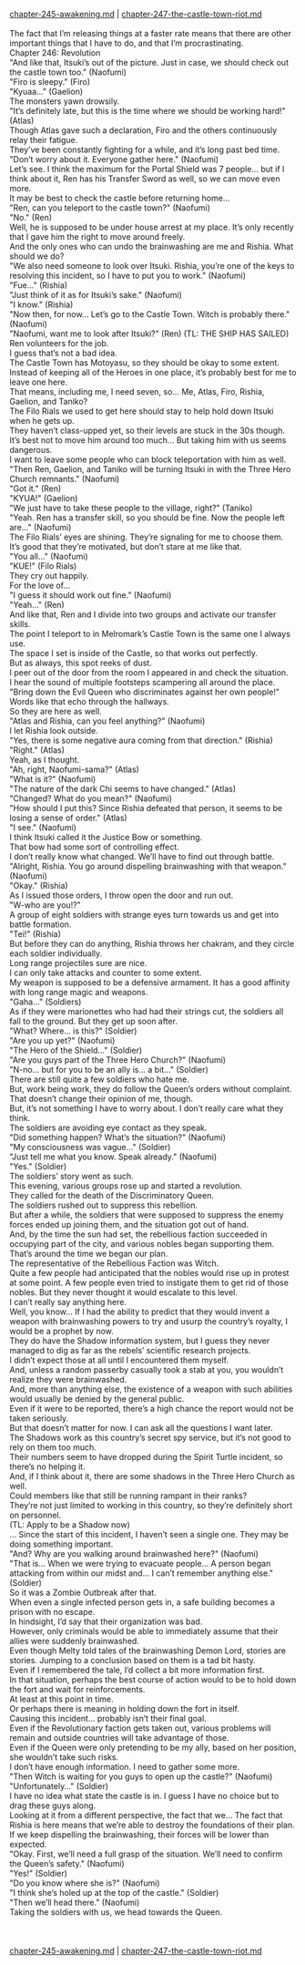 [chapter-245-awakening.md](./chapter-245-awakening.md) | [chapter-247-the-castle-town-riot.md](./chapter-247-the-castle-town-riot.md) <br/>
<br/>
The fact that I’m releasing things at a faster rate means that there are other important things that I have to do, and that I’m procrastinating.<br/>
Chapter 246: Revolution<br/>
"And like that, Itsuki’s out of the picture. Just in case, we should check out the castle town too." (Naofumi)<br/>
"Firo is sleepy." (Firo)<br/>
"Kyuaa…" (Gaelion)<br/>
The monsters yawn drowsily.<br/>
"It’s definitely late, but this is the time where we should be working hard!" (Atlas)<br/>
Though Atlas gave such a declaration, Firo and the others continuously relay their fatigue.<br/>
They’ve been constantly fighting for a while, and it’s long past bed time.<br/>
"Don’t worry about it. Everyone gather here." (Naofumi)<br/>
Let’s see. I think the maximum for the Portal Shield was 7 people… but if I think about it, Ren has his Transfer Sword as well, so we can move even more.<br/>
It may be best to check the castle before returning home…<br/>
"Ren, can you teleport to the castle town?" (Naofumi)<br/>
"No." (Ren)<br/>
Well, he is supposed to be under house arrest at my place. It’s only recently that I gave him the right to move around freely.<br/>
And the only ones who can undo the brainwashing are me and Rishia. What should we do?<br/>
"We also need someone to look over Itsuki. Rishia, you’re one of the keys to resolving this incident, so I have to put you to work." (Naofumi)<br/>
"Fue…" (Rishia)<br/>
"Just think of it as for Itsuki’s sake." (Naofumi)<br/>
"I know." (Rishia)<br/>
"Now then, for now… Let’s go to the Castle Town. Witch is probably there." (Naofumi)<br/>
"Naofumi, want me to look after Itsuki?" (Ren) (TL: THE SHIP HAS SAILED)<br/>
Ren volunteers for the job.<br/>
I guess that’s not a bad idea.<br/>
The Castle Town has Motoyasu, so they should be okay to some extent.<br/>
Instead of keeping all of the Heroes in one place, it’s probably best for me to leave one here.<br/>
That means, including me, I need seven, so… Me, Atlas, Firo, Rishia, Gaelion, and Taniko?<br/>
The Filo Rials we used to get here should stay to help hold down Itsuki when he gets up.<br/>
They haven’t class-upped yet, so their levels are stuck in the 30s though.<br/>
It’s best not to move him around too much… But taking him with us seems dangerous.<br/>
I want to leave some people who can block teleportation with him as well.<br/>
"Then Ren, Gaelion, and Taniko will be turning Itsuki in with the Three Hero Church remnants." (Naofumi)<br/>
"Got it." (Ren)<br/>
"KYUA!" (Gaelion)<br/>
"We just have to take these people to the village, right?" (Taniko)<br/>
"Yeah. Ren has a transfer skill, so you should be fine. Now the people left are…" (Naofumi)<br/>
The Filo Rials’ eyes are shining. They’re signaling for me to choose them.<br/>
It’s good that they’re motivated, but don’t stare at me like that.<br/>
"You all…" (Naofumi)<br/>
"KUE!" (Filo Rials)<br/>
They cry out happily.<br/>
For the love of…<br/>
"I guess it should work out fine." (Naofumi)<br/>
"Yeah…" (Ren)<br/>
And like that, Ren and I divide into two groups and activate our transfer skills.<br/>
The point I teleport to in Melromark’s Castle Town is the same one I always use.<br/>
The space I set is inside of the Castle, so that works out perfectly.<br/>
But as always, this spot reeks of dust.<br/>
I peer out of the door from the room I appeared in and check the situation.<br/>
I hear the sound of multiple footsteps scampering all around the place.<br/>
"Bring down the Evil Queen who discriminates against her own people!"<br/>
Words like that echo through the hallways.<br/>
So they are here as well.<br/>
"Atlas and Rishia, can you feel anything?" (Naofumi)<br/>
I let Rishia look outside.<br/>
"Yes, there is some negative aura coming from that direction." (Rishia)<br/>
"Right." (Atlas)<br/>
Yeah, as I thought.<br/>
"Ah, right, Naofumi-sama?" (Atlas)<br/>
"What is it?" (Naofumi)<br/>
"The nature of the dark Chi seems to have changed." (Atlas)<br/>
"Changed? What do you mean?" (Naofumi)<br/>
"How should I put this? Since Rishia defeated that person, it seems to be losing a sense of order." (Atlas)<br/>
"I see." (Naofumi)<br/>
I think Itsuki called it the Justice Bow or something.<br/>
That bow had some sort of controlling effect.<br/>
I don’t really know what changed. We’ll have to find out through battle.<br/>
"Alright, Rishia. You go around dispelling brainwashing with that weapon." (Naofumi)<br/>
"Okay." (Rishia)<br/>
As I issued those orders, I throw open the door and run out.<br/>
"W-who are you!?"<br/>
A group of eight soldiers with strange eyes turn towards us and get into battle formation.<br/>
"Tei!" (Rishia)<br/>
But before they can do anything, Rishia throws her chakram, and they circle each soldier individually.<br/>
Long range projectiles sure are nice.<br/>
I can only take attacks and counter to some extent.<br/>
My weapon is supposed to be a defensive armament. It has a good affinity with long range magic and weapons.<br/>
"Gaha…" (Soldiers)<br/>
As if they were marionettes who had had their strings cut, the soldiers all fall to the ground. But they get up soon after.<br/>
"What? Where… is this?" (Soldier)<br/>
"Are you up yet?" (Naofumi)<br/>
"The Hero of the Shield…" (Soldier)<br/>
"Are you guys part of the Three Hero Church?" (Naofumi)<br/>
"N-no… but for you to be an ally is… a bit…" (Soldier)<br/>
There are still quite a few soldiers who hate me.<br/>
But, work being work, they do follow the Queen’s orders without complaint. That doesn’t change their opinion of me, though.<br/>
But, it’s not something I have to worry about. I don’t really care what they think.<br/>
The soldiers are avoiding eye contact as they speak.<br/>
"Did something happen? What’s the situation?" (Naofumi)<br/>
"My consciousness was vague…" (Soldier)<br/>
"Just tell me what you know. Speak already." (Naofumi)<br/>
"Yes." (Soldier)<br/>
The soldiers’ story went as such.<br/>
This evening, various groups rose up and started a revolution.<br/>
They called for the death of the Discriminatory Queen.<br/>
The soldiers rushed out to suppress this rebellion.<br/>
But after a while, the soldiers that were supposed to suppress the enemy forces ended up joining them, and the situation got out of hand.<br/>
And, by the time the sun had set, the rebellious faction succeeded in occupying part of the city, and various nobles began supporting them.<br/>
That’s around the time we began our plan.<br/>
The representative of the Rebellious Faction was Witch.<br/>
Quite a few people had anticipated that the nobles would rise up in protest at some point. A few people even tried to instigate them to get rid of those nobles. But they never thought it would escalate to this level.<br/>
I can’t really say anything here.<br/>
Well, you know… If I had the ability to predict that they would invent a weapon with brainwashing powers to try and usurp the country’s royalty, I would be a prophet by now.<br/>
They do have the Shadow information system, but I guess they never managed to dig as far as the rebels’ scientific research projects.<br/>
I didn’t expect those at all until I encountered them myself.<br/>
And, unless a random passerby casually took a stab at you, you wouldn’t realize they were brainwashed.<br/>
And, more than anything else, the existence of a weapon with such abilities would usually be denied by the general public.<br/>
Even if it were to be reported, there’s a high chance the report would not be taken seriously.<br/>
But that doesn’t matter for now. I can ask all the questions I want later.<br/>
The Shadows work as this country’s secret spy service, but it’s not good to rely on them too much.<br/>
Their numbers seem to have dropped during the Spirit Turtle incident, so there’s no helping it.<br/>
And, if I think about it, there are some shadows in the Three Hero Church as well.<br/>
Could members like that still be running rampant in their ranks?<br/>
They’re not just limited to working in this country, so they’re definitely short on personnel.<br/>
(TL: Apply to be a Shadow now)<br/>
… Since the start of this incident, I haven’t seen a single one. They may be doing something important.<br/>
"And? Why are you walking around brainwashed here?" (Naofumi)<br/>
"That is… When we were trying to evacuate people… A person began attacking from within our midst and… I can’t remember anything else." (Soldier)<br/>
So it was a Zombie Outbreak after that.<br/>
When even a single infected person gets in, a safe building becomes a prison with no escape.<br/>
In hindsight, I’d say that their organization was bad.<br/>
However, only criminals would be able to immediately assume that their allies were suddenly brainwashed.<br/>
Even though Melty told tales of the brainwashing Demon Lord, stories are stories. Jumping to a conclusion based on them is a tad bit hasty.<br/>
Even if I remembered the tale, I’d collect a bit more information first.<br/>
In that situation, perhaps the best course of action would to be to hold down the fort and wait for reinforcements.<br/>
At least at this point in time.<br/>
Or perhaps there is meaning in holding down the fort in itself.<br/>
Causing this incident… probably isn’t their final goal.<br/>
Even if the Revolutionary faction gets taken out, various problems will remain and outside countries will take advantage of those.<br/>
Even if the Queen were only pretending to be my ally, based on her position, she wouldn’t take such risks.<br/>
I don’t have enough information. I need to gather some more.<br/>
"Then Witch is waiting for you guys to open up the castle?" (Naofumi)<br/>
"Unfortunately…" (Soldier)<br/>
I have no idea what state the castle is in. I guess I have no choice but to drag these guys along.<br/>
Looking at it from a different perspective, the fact that we… The fact that Rishia is here means that we’re able to destroy the foundations of their plan.<br/>
If we keep dispelling the brainwashing, their forces will be lower than expected.<br/>
"Okay. First, we’ll need a full grasp of the situation. We’ll need to confirm the Queen’s safety." (Naofumi)<br/>
"Yes!" (Soldier)<br/>
"Do you know where she is?" (Naofumi)<br/>
"I think she’s holed up at the top of the castle." (Soldier)<br/>
"Then we’ll head there." (Naofumi)<br/>
Taking the soldiers with us, we head towards the Queen.<br/>
<br/>
<br/> <br/>
[chapter-245-awakening.md](./chapter-245-awakening.md) | [chapter-247-the-castle-town-riot.md](./chapter-247-the-castle-town-riot.md) <br/>
